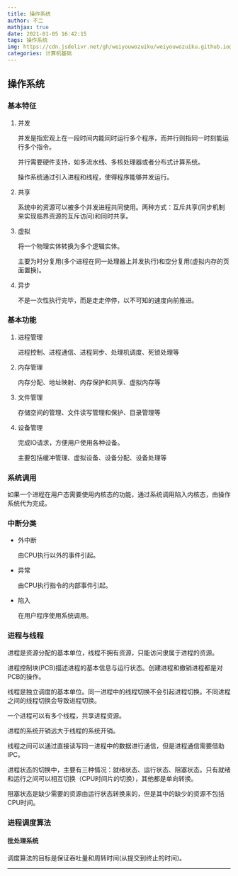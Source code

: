 ```yaml
---
title: 操作系统
author: 不二
mathjax: true
date: 2021-01-05 16:42:15
tags: 操作系统
img: https://cdn.jsdelivr.net/gh/weiyouwozuiku/weiyouwozuiku.github.io@src/source/_posts/PageImg/os.jpg
categories: 计算机基础
---
```


## 操作系统

### 基本特征

1. 并发

    并发是指宏观上在一段时间内能同时运行多个程序，而并行则指同一时刻能运行多个指令。

    并行需要硬件支持，如多流水线、多核处理器或者分布式计算系统。

    操作系统通过引入进程和线程，使得程序能够并发运行。

2. 共享

    系统中的资源可以被多个并发进程共同使用。两种方式：互斥共享(同步机制来实现临界资源的互斥访问)和同时共享。

3. 虚拟

    将一个物理实体转换为多个逻辑实体。

    主要为时分复用(多个进程在同一处理器上并发执行)和空分复用(虚拟内存的页面置换)。

4. 异步

    不是一次性执行完毕，而是走走停停，以不可知的速度向前推进。

### 基本功能

1. 进程管理

    进程控制、进程通信、进程同步、处理机调度、死锁处理等

2. 内存管理

    内存分配、地址映射、内存保护和共享、虚拟内存等

3. 文件管理

    存储空间的管理、文件读写管理和保护、目录管理等

4. 设备管理

    完成IO请求，方便用户使用各种设备。

    主要包括缓冲管理、虚拟设备、设备分配、设备处理等

### 系统调用

如果一个进程在用户态需要使用内核态的功能，通过系统调用陷入内核态，由操作系统代为完成。

### 中断分类

- 外中断

    由CPU执行以外的事件引起。

- 异常

    由CPU执行指令的内部事件引起。

- 陷入

    在用户程序使用系统调用。

### 进程与线程

进程是资源分配的基本单位，线程不拥有资源，只能访问隶属于进程的资源。

进程控制块(PCB)描述进程的基本信息与运行状态。创建进程和撤销进程都是对PCB的操作。

线程是独立调度的基本单位。同一进程中的线程切换不会引起进程切换。不同进程之间的线程切换会导致进程切换。

一个进程可以有多个线程，共享进程资源。

进程的系统开销远大于线程的系统开销。

线程之间可以通过直接读写同一进程中的数据进行通信，但是进程通信需要借助IPC。

进程状态的切换中，主要有三种情况：就绪状态、运行状态、阻塞状态。只有就绪和运行之间可以相互切换（CPU时间片的切换），其他都是单向转换。

阻塞状态是缺少需要的资源由运行状态转换来的，但是其中的缺少的资源不包括CPU时间。

### 进程调度算法

#### 批处理系统

调度算法的目标是保证吞吐量和周转时间(从提交到终止的时间)。

---
